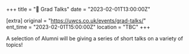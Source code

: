 +++
title = "🎤 Grad Talks"
date = "2023-02-01T13:00:00Z"

[extra]
original = "https://uwcs.co.uk/events/grad-talks/"    
ent_time = "2023-02-01T15:00:00Z"
location = "TBC"
+++

A selection of Alumni will be giving a series of short talks on a variety of topics!
